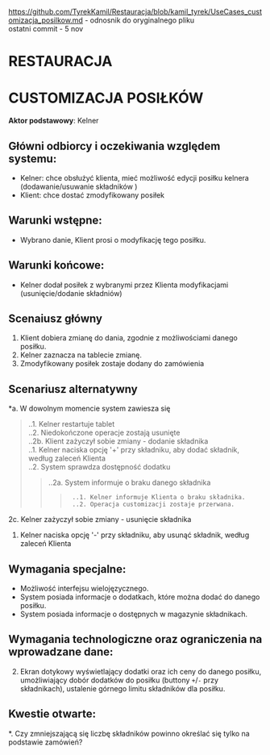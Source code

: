 https://github.com/TyrekKamil/Restauracja/blob/kamil_tyrek/UseCases_customizacja_posilkow.md - odnosnik do oryginalnego pliku  
ostatni commit - 5 nov    
# RESTAURACJA  
# CUSTOMIZACJA POSIŁKÓW 
**Aktor podstawowy**: Kelner  
  
## Główni odbiorcy i oczekiwania względem systemu:  
  
* Kelner: chce obsłużyć klienta, mieć możliwość edycji posiłku kelnera (dodawanie/usuwanie składników )
* Klient: chce dostać zmodyfikowany posiłek

## Warunki wstępne:  
* Wybrano danie, Klient prosi o modyfikację tego posiłku.
## Warunki końcowe: 
* Kelner dodał posiłek z wybranymi przez Klienta modyfikacjami (usunięcie/dodanie składniów)
  
## Scenaiusz główny  
  
1. Klient dobiera zmianę do dania, zgodnie z możliwościami danego posiłku. 
2. Kelner zaznacza na tablecie zmianę.
3. Zmodyfikowany posiłek zostaje dodany do zamówienia 
  
## Scenariusz alternatywny  
*a. W dowolnym momencie system zawiesza się  
>  ..1. Kelner restartuje tablet  
>  ..2. Niedokończone operacje zostają usunięte    
..2b. Klient zażyczył sobie zmiany - dodanie składnika   
>  ..1. Kelner naciska opcję '+' przy składniku, aby dodać składnik, według zaleceń Klienta   
>  ..2. System sprawdza dostępność dodatku  
>>    ..2a. System informuje o braku danego składnika  
>>>      ..1. Kelner informuje Klienta o braku składnika.  
>>>      ..2. Operacja customizacji zostaje przerwana.    
 
2c. Kelner zażyczył sobie zmiany - usunięcie składnika  
  1. Kelner naciska opcję '-' przy składniku, aby usunąć składnik, według zaleceń Klienta    
## Wymagania specjalne:   
  

* Możliwość interfejsu wielojęzycznego.    
* System posiada informacje o dodatkach, które można dodać do danego posiłku.    
* System posiada informacje o dostępnych w magazynie składnikach.


## Wymagania technologiczne oraz ograniczenia na wprowadzane dane:
2. Ekran dotykowy wyświetlający dodatki oraz ich ceny do danego posiłku, umożliwiający dobór dodatków do posiłku (buttony  `+`/`-` przy składnikach), ustalenie górnego limitu składników dla posiłku.

  
## Kwestie otwarte:  
  
*. Czy zmniejszającą się liczbę składników powinno określać się tylko na podstawie zamówień?


  

